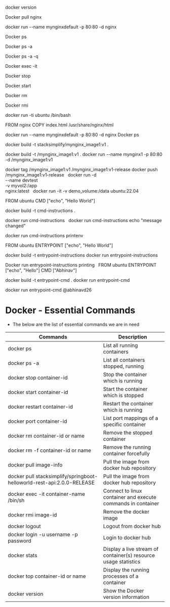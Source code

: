 docker version

Docker pull nginx 

docker run --name mynginxdefault -p 80:80 -d nginx

Docker ps 

Docker ps -a 

Docker ps -a -q 

Docker exec -it 

Docker stop 

Docker start 

Docker rm 

Docker rmi 


docker run -ti  ubuntu /bin/bash 


FROM nginx
COPY index.html /usr/share/nginx/html



docker run --name mynginxdefault -p 80:80 -d nginx
Docker ps 


docker build -t stacksimplify/mynginx_image1:v1 .

docker build -t <your-docker-hub-id>/mynginx_image1:v1 .
docker run --name mynginx1 -p 80:80 -d <your-docker-hub-id>/mynginx_image1:v1


docker tag <your-docker-hub-id>/mynginx_image1:v1 <your-docker-hub-id>/mynginx_image1:v1-release
docker push <your-docker-hub-id>/mynginx_image1:v1-release
  docker run -d \
  --name devtest \
  -v myvol2:/app \
  nginx:latest   docker run -it -v demo_volume:/data ubuntu:22.04


FROM ubuntu
CMD ["echo", "Hello World"]

docker build -t cmd-instructions .

docker run cmd-instructions
  docker run cmd-instructions echo "message changed"


docker run cmd-instructions printenv


FROM ubuntu
ENTRYPOINT ["echo", "Hello World"]


docker build -t entrypoint-instructions 
docker run entrypoint-instructions

Docker run entrypoint-instructions  printing   FROM ubuntu
ENTRYPOINT ["echo", "Hello"]
CMD ["Abhinav"]

docker build -t entrypoint-cmd .
docker run entrypoint-cmd


docker run entrypoint-cmd @abhinavd26

# Docker - Essential Commands
- The below are the list of essential commands we are in need 

|     Commands                 |    Description                                  |
| ------------------------------- | --------------------------------------------- |
| docker ps | List all running containers |
| docker ps -a | List all containers stopped, running |
| docker stop container-id | Stop the container which is running |
| docker start container-id | Start the container which is stopped |
| docker restart container-id | Restart the container which is running |
| docker port container-id | List port mappings of a specific container |
| docker rm container-id or name | Remove the stopped container |
| docker rm -f container-id or name| Remove the running container forcefully |
| docker pull image-info | Pull the image from docker hub repository |
| docker pull stacksimplify/springboot-helloworld-rest-api:2.0.0-RELEASE | Pull the image from docker hub repository |
| docker exec -it container-name /bin/sh | Connect to linux container and execute commands in container |
| docker rmi image-id | Remove the docker image |
| docker logout | Logout from docker hub |
| docker login -u username -p password | Login to docker hub |
| docker stats | Display a live stream of container(s) resource usage statistics |
| docker top container-id or name | Display the running processes of a container |
| docker version | Show the Docker version information |

